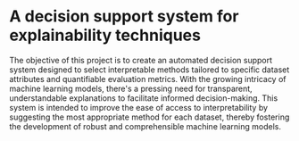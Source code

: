 # A decision support system for explainability techniques

The objective of this project is to create an automated decision support system designed to select interpretable methods tailored to specific dataset attributes and quantifiable evaluation metrics. With the growing intricacy of machine learning models, there's a pressing need for transparent, understandable explanations to facilitate informed decision-making. This system is intended to improve the ease of access to interpretability by suggesting the most appropriate method for each dataset, thereby fostering the development of robust and comprehensible machine learning models.
